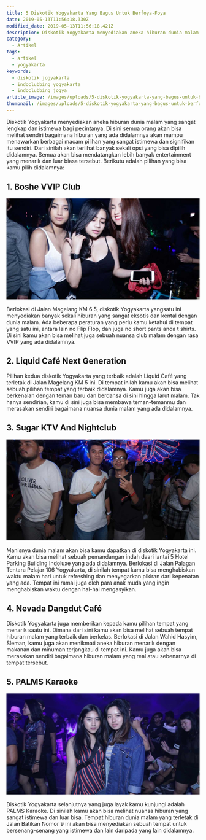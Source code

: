 ```yaml
---
title: 5 Diskotik Yogyakarta Yang Bagus Untuk Berfoya-Foya
date: 2019-05-13T11:56:18.330Z
modified_date: 2019-05-13T11:56:18.421Z
description: Diskotik Yogyakarta menyediakan aneka hiburan dunia malam yang sangat lengkap dan istimewa bagi pecintanya. 
category:
  - Artikel
tags:
  - artikel
  - yogyakarta
keywords:
  - diskotik jogyakarta
  - indoclubbing yogyakarta
  - indoclubbing jogya
article_image: /images/uploads/5-diskotik-yogyakarta-yang-bagus-untuk-berfoya-foya-2.jpg
thumbnail: /images/uploads/5-diskotik-yogyakarta-yang-bagus-untuk-berfoya-foya-2-016.jpg
---
```

Diskotik Yogyakarta menyediakan aneka hiburan dunia malam yang sangat lengkap dan istimewa bagi pecintanya. Di sini semua orang akan bisa melihat sendiri bagaimana hiburan yang ada didalamnya akan mampu menawarkan berbagai macam pilihan yang sangat istimewa dan signifikan itu sendiri. Dari sinilah akan terlihat banyak sekali opsi yang bisa dipilih didalamnya. Semua akan bisa mendatangkan lebih banyak entertainment yang menarik dan luar biasa tersebut. Berikutu adalah pilihan yang bisa kamu pilih didalamnya:



## 1. Boshe VVIP Club

![5 Diskotik Yogyakarta Yang Bagus Untuk Berfoya-Foya](/images/uploads/5-diskotik-yogyakarta-yang-bagus-untuk-berfoya-foya-2.jpg)

Berlokasi di Jalan Magelang KM 6.5, diskotik Yogyakarta yangsatu ini menyediakan banyak sekali hiburan yang sangat eksotis dan kental dengan dunia malam. Ada beberapa peraturan yang perlu kamu ketahui di tempat yang satu ini, antara lain no Flip Flop, dan juga no short pants anda t shirts. Di sini kamu akan bisa melihat juga sebuah nuansa club malam dengan rasa VVIP yang ada didalamnya.



## 2. Liquid Café Next Generation

Pilihan kedua diskotik Yogyakarta yang terbaik adalah Liquid Café yang terletak di Jalan Magelang KM 5 ini. Di tempat inilah kamu akan bisa melihat sebuah pilihan tempat yang terbaik didalamnya. Kamu juga akan bisa berkenalan dengan teman baru dan berdansa di sini hingga larut malam. Tak hanya sendirian, kamu di sini juga bisa membawa teman-temanmu dan merasakan sendiri bagaimana nuansa dunia malam yang ada didalamnya.



## 3. Sugar KTV And Nightclub

![5 Diskotik Yogyakarta Yang Bagus Untuk Berfoya-Foya](/images/uploads/5-diskotik-yogyakarta-yang-bagus-untuk-berfoya-foya-3.jpg)

Manisnya dunia malam akan bisa kamu dapatkan di diskotik Yogyakarta ini. Kamu akan bisa melihat sebuah pemandangan indah daari lantai 5 Hotel Parking Building Indoluxe yang ada didalamnya. Berlokasi di Jalan Palagan Tentara Pelajar 106 Yogyakarta, di sinilah tempat kamu bisa menghabiskan waktu malam hari untuk refreshing dan menyegarkan pikiran dari kepenatan yang ada. Tempat ini ramai juga oleh para anak muda yang ingin menghabiskan waktu dengan hal-hal mengasyikan.



## 4. Nevada Dangdut Café

Diskotik Yogyakarta juga memberikan kepada kamu pilihan tempat yang menarik saatu ini. Dimana dari sini kamu akan bisa melihat sebuah tempat hiburan malam yang terbaik dan berkelas. Berlokasi di Jalan Wahid Hasyim, Sleman, kamu juga akan menikmati aneka hiburan menarik dengan makanan dan minuman terjangkau di tempat ini. Kamu juga akan bisa merasakan sendiri bagaimana hiburan malam yang real atau sebenarnya di tempat tersebut.



## 5. PALMS Karaoke

![5 Diskotik Yogyakarta Yang Bagus Untuk Berfoya-Foya](/images/uploads/5-diskotik-yogyakarta-yang-bagus-untuk-berfoya-foya-1.jpg)

Diskotik Yogyakarta selanjutnya yang juga layak kamu kunjungi adalah PALMS Karaoke. Di sinilah kamu akan bisa melihat nuansa hiburan yang sangat istimewa dan luar bisa. Tempat hiburan dunia malam yang terletak di Jalan Batikan Nomor 9 ini akan bisa menyediakan sebuah tempat untuk bersenang-senang yang istimewa dan lain daripada yang lain didalamnya.
